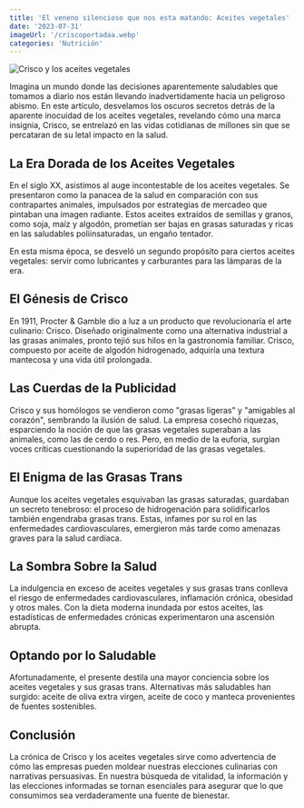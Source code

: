 ```yaml
---
title: 'El veneno silencioso que nos esta matando: Aceites vegetales'
date: '2023-07-31'
imageUrl: '/criscoportadaa.webp'
categories: 'Nutrición'
---
```


![Crisco y los aceites vegetales](/criscos.webp)

Imagina un mundo donde las decisiones aparentemente saludables que tomamos a diario nos están llevando inadvertidamente hacia un peligroso abismo. En este artículo, desvelamos los oscuros secretos detrás de la aparente inocuidad de los aceites vegetales, revelando cómo una marca insignia, Crisco, se entrelazó en las vidas cotidianas de millones sin que se percataran de su letal impacto en la salud.

## La Era Dorada de los Aceites Vegetales

En el siglo XX, asistimos al auge incontestable de los aceites vegetales. Se presentaron como la panacea de la salud en comparación con sus contrapartes animales, impulsados por estrategias de mercadeo que pintaban una imagen radiante. Estos aceites extraídos de semillas y granos, como soja, maíz y algodón, prometían ser bajas en grasas saturadas y ricas en las saludables poliinsaturadas, un engaño tentador.

En esta misma época, se desveló un segundo propósito para ciertos aceites vegetales: servir como lubricantes y carburantes para las lámparas de la era.

## El Génesis de Crisco
En 1911, Procter & Gamble dio a luz a un producto que revolucionaría el arte culinario: Crisco. Diseñado originalmente como una alternativa industrial a las grasas animales, pronto tejió sus hilos en la gastronomía familiar. Crisco, compuesto por aceite de algodón hidrogenado, adquiría una textura mantecosa y una vida útil prolongada.

## Las Cuerdas de la Publicidad
Crisco y sus homólogos se vendieron como "grasas ligeras" y "amigables al corazón", sembrando la ilusión de salud. La empresa cosechó riquezas, esparciendo la noción de que las grasas vegetales superaban a las animales, como las de cerdo o res. Pero, en medio de la euforia, surgían voces críticas cuestionando la superioridad de las grasas vegetales.

## El Enigma de las Grasas Trans
Aunque los aceites vegetales esquivaban las grasas saturadas, guardaban un secreto tenebroso: el proceso de hidrogenación para solidificarlos también engendraba grasas trans. Estas, infames por su rol en las enfermedades cardiovasculares, emergieron más tarde como amenazas graves para la salud cardíaca.

## La Sombra Sobre la Salud
La indulgencia en exceso de aceites vegetales y sus grasas trans conlleva el riesgo de enfermedades cardiovasculares, inflamación crónica, obesidad y otros males. Con la dieta moderna inundada por estos aceites, las estadísticas de enfermedades crónicas experimentaron una ascensión abrupta.

## Optando por lo Saludable
Afortunadamente, el presente destila una mayor conciencia sobre los aceites vegetales y sus grasas trans. Alternativas más saludables han surgido: aceite de oliva extra virgen, aceite de coco y manteca provenientes de fuentes sostenibles.

## Conclusión
La crónica de Crisco y los aceites vegetales sirve como advertencia de cómo las empresas pueden moldear nuestras elecciones culinarias con narrativas persuasivas. En nuestra búsqueda de vitalidad, la información y las elecciones informadas se tornan esenciales para asegurar que lo que consumimos sea verdaderamente una fuente de bienestar.